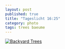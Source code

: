 ```yaml
---
layout: post
published: true
title: "Tageslicht 16:25"
category: photo
tags: trees baeume
---
```


[![Backyard Trees](http://38.media.tumblr.com/630dd4fda87b98f41e3fe48776d11340/tumblr_neugytuLny1rive1ro1_500.jpg)](http://dr3wh0.tumblr.com/post/102307745319/tageslicht-16-25 "View on Tumblr")